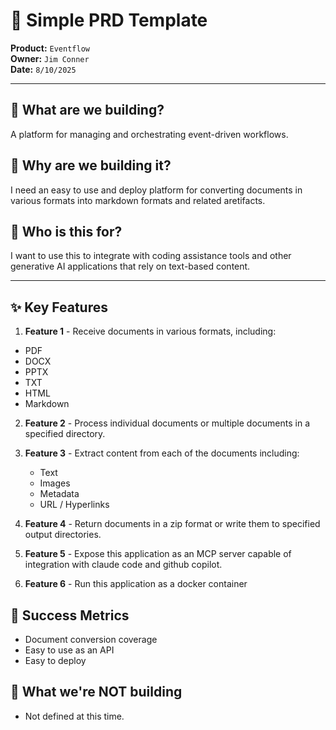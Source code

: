 # 📱 Simple PRD Template

**Product:** `Eventflow`  
**Owner:** `Jim Conner`  
**Date:** `8/10/2025`

---

## 🎯 What are we building?

A platform for managing and orchestrating event-driven workflows.

## 🤔 Why are we building it?

I need an easy to use and deploy platform for converting documents in various formats into markdown formats and related aretifacts.

## 👤 Who is this for?

I want to use this to integrate with coding assistance tools and other generative AI applications that rely on text-based content.

---

## ✨ Key Features

1. **Feature 1** - Receive documents in various formats, including:
  - PDF
  - DOCX
  - PPTX
  - TXT
  - HTML
  - Markdown

2. **Feature 2** - Process individual documents or multiple documents in a specified directory. 

3. **Feature 3** - Extract content from each of the documents including:
    - Text
    - Images
    - Metadata
    - URL / Hyperlinks

4. **Feature 4** - Return documents in a zip format or write them to specified output directories.

5. **Feature 5** - Expose this application as an MCP server capable of integration with claude code and github copilot.

6. **Feature 6** - Run this application as a docker container

## 📏 Success Metrics

- Document conversion coverage
- Easy to use as an API
- Easy to deploy

## 🚫 What we're NOT building

- Not defined at this time.

